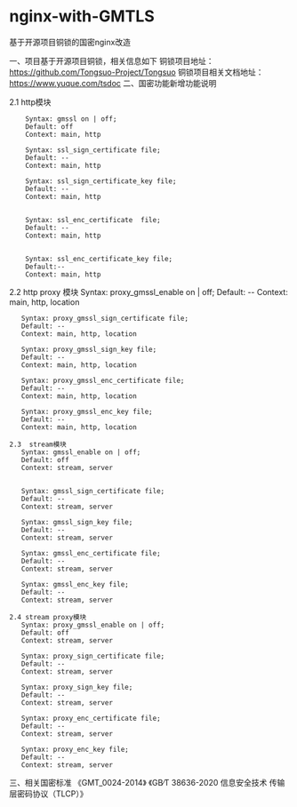 # nginx-with-GMTLS
基于开源项目铜锁的国密nginx改造


一、项目基于开源项目铜锁，相关信息如下
    铜锁项目地址： https://github.com/Tongsuo-Project/Tongsuo
	铜锁项目相关文档地址： https://www.yuque.com/tsdoc
二、国密功能新增功能说明
   
   2.1  http模块
        
		Syntax: gmssl on | off;
		Default: off
		Context: main, http 
		
	    Syntax: ssl_sign_certificate file;
		Default: --
		Context: main, http 
		
	    Syntax: ssl_sign_certificate_key file;
		Default: --
		Context: main, http 
		
		
	    Syntax: ssl_enc_certificate  file;
		Default: --
		Context: main, http 
		
		
	    Syntax: ssl_enc_certificate_key file;
		Default:--
		Context: main, http 
   2.2 http proxy 模块
       Syntax: proxy_gmssl_enable on | off;
	   Default: -- 
	   Context: main, http, location
	   
	   Syntax: proxy_gmssl_sign_certificate file;
	   Default: --
	   Context: main, http, location
	   
	   Syntax: proxy_gmssl_sign_key file;
	   Default: --
	   Context: main, http, location
	   
	   Syntax: proxy_gmssl_enc_certificate file;
	   Default: --
	   Context: main, http, location
	   
	   Syntax: proxy_gmssl_enc_key file;
	   Default: --
	   Context: main, http, location
	   
	2.3  stream模块
	   Syntax: gmssl_enable on | off;
	   Default: off
	   Context: stream, server
	   
	   
	   Syntax: gmssl_sign_certificate file;
	   Default: --
	   Context: stream, server
	   
	   Syntax: gmssl_sign_key file;
	   Default: --
	   Context: stream, server
	   
	   Syntax: gmssl_enc_certificate file;
	   Default: --
	   Context: stream, server
	   
	   Syntax: gmssl_enc_key file;
	   Default: --
	   Context: stream, server
	   
	2.4 stream proxy模块
       Syntax: proxy_gmssl_enable on | off;
       Default: off
       Context:	stream, server 

       Syntax: proxy_sign_certificate file;
       Default: --
       Context: stream, server 	   
	   
	   Syntax: proxy_sign_key file;
       Default: --
       Context: stream, server 
	   
	   Syntax: proxy_enc_certificate file;
       Default: --
       Context: stream, server 
	   
	   Syntax: proxy_enc_key file;
       Default: --
       Context: stream, server 
	   
三、相关国密标准
    《GMT_0024-2014》 《GB∕T 38636-2020 信息安全技术 传输层密码协议（TLCP）》
